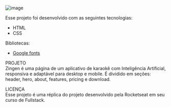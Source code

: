 ![image](https://github.com/user-attachments/assets/6099ac60-b95a-4811-9ecd-8a3948a3bff3)

Esse projeto foi desenvolvido com as seguintes tecnologias: 
- HTML
- CSS

Bibliotecas:
- [Google fonts](https://fonts.google.com/)

PROJETO <br>
Zingen é uma página de um aplicativo de karaokê com Inteligência Artificial, responsiva e adaptável para desktop e mobile. É dividido em seções: header, hero, about, features, pricing e download.

LICENÇA <br> 
Esse projeto é uma réplica do projeto desenvolvido pela Rocketseat em seu curso de Fullstack.
